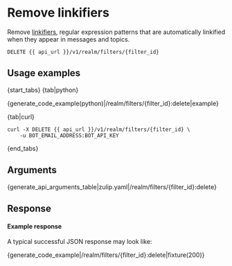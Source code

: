 # Remove linkifiers

Remove [linkifiers](/help/add-a-custom-linkification-filter), regular
expression patterns that are automatically linkified when they appear
in messages and topics.

`DELETE {{ api_url }}/v1/realm/filters/{filter_id}`

## Usage examples

{start_tabs}
{tab|python}

{generate_code_example(python)|/realm/filters/{filter_id}:delete|example}

{tab|curl}

``` curl
curl -X DELETE {{ api_url }}/v1/realm/filters/{filter_id} \
    -u BOT_EMAIL_ADDRESS:BOT_API_KEY
```

{end_tabs}

## Arguments

{generate_api_arguments_table|zulip.yaml|/realm/filters/{filter_id}:delete}

## Response

#### Example response

A typical successful JSON response may look like:

{generate_code_example|/realm/filters/{filter_id}:delete|fixture(200)}
